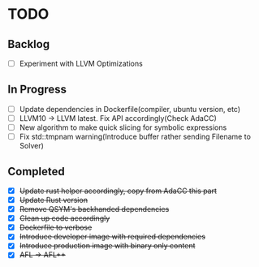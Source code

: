 # TODO

## Backlog

- [ ] Experiment with LLVM Optimizations
## In Progress

- [ ] Update dependencies in Dockerfile(compiler, 
ubuntu version, etc)
- [ ] LLVM10 -> LLVM latest. Fix API accordingly(Check AdaCC)
- [ ] New algorithm to make quick slicing for symbolic expressions
- [ ] Fix std::tmpnam warning(Introduce buffer rather sending Filename to Solver)

## Completed

- [X] ~~Update rust helper accordingly, copy from AdaCC this part~~
- [x] ~~Update Rust version~~
- [x] ~~Remove QSYM's backhanded dependencies~~
- [x] ~~Clean up code accordingly~~
- [x] ~~Dockerfile to verbose~~
- [x] ~~Introduce developer image with required dependencies~~
- [x] ~~Introduce production image with binary only content~~
- [X] ~~AFL -> AFL++~~